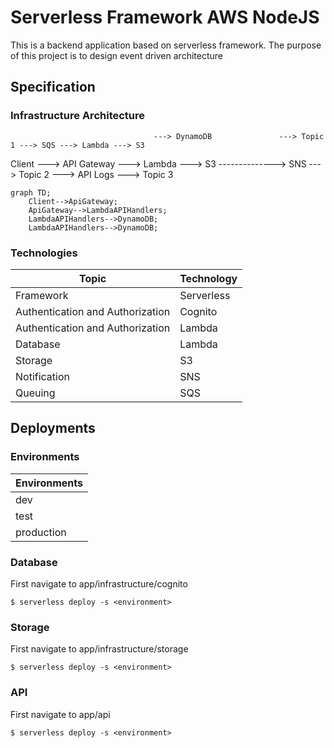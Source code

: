 # Serverless Framework AWS NodeJS

This is a backend application based on serverless framework.
The purpose of this project is to design event driven architecture

## Specification

### Infrastructure Architecture
                                    ---> DynamoDB               ---> Topic 1 ---> SQS ---> Lambda ---> S3
Client ---> API Gateway ---> Lambda ---> S3 --------------> SNS ---> Topic 2
                                    ---> API Logs               ---> Topic 3


```mermaid
graph TD;
    Client-->ApiGateway;
    ApiGateway-->LambdaAPIHandlers;
    LambdaAPIHandlers-->DynamoDB;
    LambdaAPIHandlers-->DynamoDB;
```

### Technologies

| Topic                            | Technology    |
| -------------------------------- | ------------- |
| Framework                        | Serverless    |
| Authentication and Authorization | Cognito       |
| Authentication and Authorization | Lambda        |
| Database                         | Lambda        |
| Storage                          | S3            |
| Notification                     | SNS           |
| Queuing                          | SQS           |

## Deployments

### Environments

| Environments   |
| -------------- |
| dev            |
| test           |
| production     |

### Database

First navigate to app/infrastructure/cognito

```
$ serverless deploy -s <environment>
```

### Storage

First navigate to app/infrastructure/storage

```
$ serverless deploy -s <environment>
```

### API

First navigate to app/api

```
$ serverless deploy -s <environment>
```